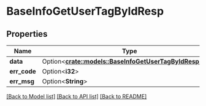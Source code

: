 # BaseInfoGetUserTagByIdResp

## Properties

Name | Type | Description | Notes
------------ | ------------- | ------------- | -------------
**data** | Option<[**crate::models::BaseInfoGetUserTagByIdRespData**](BaseInfoGetUserTagByIdResp_data.md)> |  | [optional]
**err_code** | Option<**i32**> |  | [optional]
**err_msg** | Option<**String**> |  | [optional]

[[Back to Model list]](../README.md#documentation-for-models) [[Back to API list]](../README.md#documentation-for-api-endpoints) [[Back to README]](../README.md)


